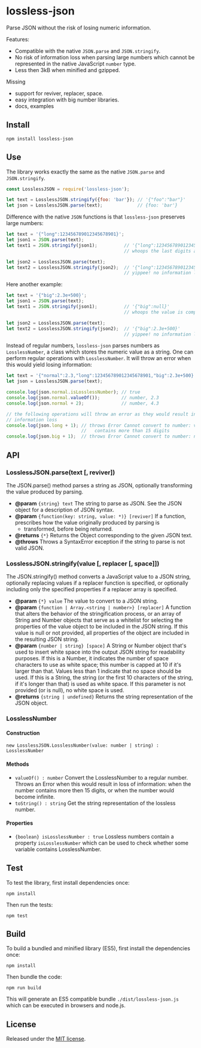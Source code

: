 # lossless-json

Parse JSON without the risk of losing numeric information.

Features:

- Compatible with the native `JSON.parse` and `JSON.stringify`.
- No risk of information loss when parsing large numbers which cannot be
  represented in the native JavaScript `number` type.
- Less then 3kB when minified and gzipped.

<!-- TODO: write when to use, how does it work, and motivation -->

Missing

- support for reviver, replacer, space.
- easy integration with big number libraries.
- docs, examples


## Install

```
npm install lossless-json
```


## Use

The library works exactly the same as the native `JSON.parse` and `JSON.stringify`.

```js
const LosslessJSON = require('lossless-json');

let text = LosslessJSON.stringify({foo: 'bar'}); // '{"foo":"bar"}'
let json = LosslessJSON.parse(text);             // {foo: 'bar'}
```

Difference with the native `JSON` functions is that `lossless-json` preserves large numbers:

```js
let text = '{"long":123456789012345678901}';
let json1 = JSON.parse(text);
let text1 = JSON.stringify(json1);          // '{"long":123456789012345680000}'
                                            // whoops the last digits are lost :(

let json2 = LosslessJSON.parse(text);
let text2 = LosslessJSON.stringify(json2);  // '{"long":123456789012345678901}'
                                            // yippee! no information loss :)
```

Here another example:

```js
let text = '{"big":2.3e+500}';
let json1 = JSON.parse(text);
let text1 = JSON.stringify(json1);          // '{"big":null}'
                                            // whoops the value is completely gone :(

let json2 = LosslessJSON.parse(text);
let text2 = LosslessJSON.stringify(json2);  // '{"big":2.3e+500}'
                                            // yippee! no information loss :)
```

Instead of regular numbers, `lossless-json` parses numbers as `LosslessNumber`,
a class which stores the numeric value as a string. One can perform regular
operations with `LosslessNumber`. It will throw an error when this would yield
losing information:


```js
let text = '{"normal":2.3,"long":123456789012345678901,"big":2.3e+500}';
let json = LosslessJSON.parse(text);

console.log(json.normal.isLosslessNumber); // true
console.log(json.normal.valueOf());        // number, 2.3
console.log(json.normal + 2);              // number, 4.3

// the following operations will throw an error as they would result in
// information loss
console.log(json.long + 1); // throws Error Cannot convert to number: value
                            //   contains more than 15 digits
console.log(json.big + 1);  // throws Error Cannot convert to number: number overflow
```


## API


### LosslessJSON.parse(text [, reviver])

The JSON.parse() method parses a string as JSON, optionally transforming the value produced by parsing.

- **@param** `{string} text`
  The string to parse as JSON. See the JSON object for a description of JSON syntax.
- **@param** `{function(key: string, value: *)} [reviver]`
  If a function, prescribes how the value originally produced by parsing is
   * transformed, before being returned.
- **@returns** `{*}`
  Returns the Object corresponding to the given JSON text.
- **@throws** Throws a SyntaxError exception if the string to parse is not valid JSON.

### LosslessJSON.stringify(value [, replacer [, space]])

The JSON.stringify() method converts a JavaScript value to a JSON string,
optionally replacing values if a replacer function is specified, or
optionally including only the specified properties if a replacer array is specified.

- **@param** `{*} value`
  The value to convert to a JSON string.
- **@param** `{function | Array.<string | number>} [replacer]`
  A function that alters the behavior of the stringification process,
  or an array of String and Number objects that serve as a whitelist for
  selecting the properties of the value object to be included in the JSON string.
  If this value is null or not provided, all properties of the object are
  included in the resulting JSON string.
- **@param** `{number | string} [space]`
  A String or Number object that's used to insert white space into the output
  JSON string for readability purposes. If this is a Number, it indicates the
  number of space characters to use as white space; this number is capped at 10
  if it's larger than that. Values less than 1 indicate that no space should be
  used. If this is a String, the string (or the first 10 characters of the string,
  if it's longer than that) is used as white space. If this parameter is not
  provided (or is null), no white space is used.
- **@returns** `{string | undefined}`
  Returns the string representation of the JSON object.

### LosslessNumber

#### Construction

```
new LosslessJSON.LosslessNumber(value: number | string) : LosslessNumber
```

#### Methods

- `valueOf() : number`
  Convert the LosslessNumber to a regular number.
  Throws an Error when this would result in loss of information: when the number contains more then 15 digits, or when the number would become infinite.
- `toString() : string`
  Get the string representation of the lossless number.


#### Properties

- `{boolean} isLosslessNumber : true`
  Lossless numbers contain a property `isLosslessNumber` which can be used to
  check whether some variable contains LosslessNumber.


## Test

To test the library, first install dependencies once:

```
npm install
```

Then run the tests:

```
npm test
```


## Build

To build a bundled and minified library (ES5), first install the dependencies once:

```
npm install
```

Then bundle the code:

```
npm run build
```

This will generate an ES5 compatible bundle `./dist/lossless-json.js` which can be executed in browsers and node.js.


## License

Released under the [MIT license](LICENSE.md).
